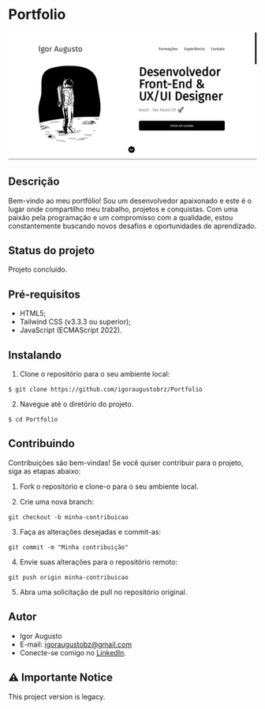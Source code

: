 # Portfolio

<div align="center">
<img src="src/img/site.png" width="2000px" alt="Imagem do site" title="Imagem do site"/>
</div>

## Descrição

Bem-vindo ao meu portfólio! Sou um desenvolvedor apaixonado e este é o lugar onde compartilho meu trabalho, projetos e conquistas. Com uma paixão pela programação e um compromisso com a qualidade, estou constantemente buscando novos desafios e oportunidades de aprendizado.

## Status do projeto

Projeto concluído.

## Pré-requisitos

- HTML5;
- Tailwind CSS (v3.3.3 ou superior);
- JavaScript (ECMAScript 2022).

## Instalando

1. Clone o repositório para o seu ambiente local:

```
$ git clone https://github.com/igoraugustobrz/Portfolio
```

2. Navegue até o diretório do projeto.

```
$ cd Portfolio
```

## Contribuindo

Contribuições são bem-vindas! Se você quiser contribuir para o projeto, siga as etapas abaixo:

1. Fork o repositório e clone-o para o seu ambiente local.

2. Crie uma nova branch:

```
git checkout -b minha-contribuicao
```

3. Faça as alterações desejadas e commit-as:

```
git commit -m "Minha contribuição"
```

4. Envie suas alterações para o repositório remoto:

```
git push origin minha-contribuicao
```

5. Abra uma solicitação de pull no repositório original.

## Autor

- Igor Augusto
- E-mail: igoraugustobz@gmail.com
- Conecte-se comigo no [LinkedIn](https://www.linkedin.com/in/igoraugustobrz/).

## ⚠️ Importante Notice

This project version is legacy.